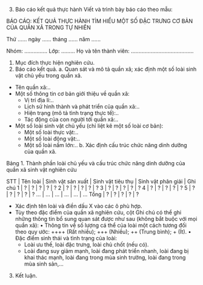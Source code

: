 3. Báo cáo kết quả thực hành
Viết và trình bày báo cáo theo mẫu:

BÁO CÁO: KẾT QUẢ THỰC HÀNH TÌM HIỂU MỘT SỐ ĐẶC TRƯNG CƠ BẢN
CỦA QUẦN XÃ TRONG TỰ NHIÊN

Thứ ...... ngày ...... tháng ...... năm ......

Nhóm: ............... Lớp: ......... Họ và tên thành viên: .........................................

1. Mục đích thực hiện nghiên cứu.
2. Báo cáo kết quả.
a. Quan sát và mô tả quần xã; xác định một số loài sinh vật chủ yếu trong quần xã.
- Tên quần xã:..
- Một số thông tin cơ bản giới thiệu về quần xã:
  + Vị trí địa lí:..
  + Lịch sử hình thành và phát triển của quần xã:..
  + Hiện trạng (mô tả tình trạng thực tế):..
  + Tác động của con người tới quần xã:..
- Một số loài sinh vật chủ yếu (chỉ liệt kê một số loài cơ bản):
  + Một số loài thực vật:..
  + Một số loài động vật:..
  + Một số loài nấm lớn:..
b. Xác định cấu trúc chức năng dinh dưỡng của quần xã.

Bảng 1. Thành phần loài chủ yếu và cấu trúc chức năng dinh dưỡng
của quần xã sinh vật nghiên cứu

STT | Tên loài | Sinh vật sản xuất | Sinh vật tiêu thụ | Sinh vật phân giải | Ghi chú
1    | ?        | ?                 | ?                 | ?                  | ?
2    | ?        | ?                 | ?                 | ?                  | ?
3    | ?        | ?                 | ?                 | ?                  | ?
4    | ?        | ?                 | ?                 | ?                  | ?
5    | ?        | ?                 | ?                 | ?                  | ?
...  | ...      | ...               | ...               | ...                | ...
Tổng | ?        | ?                 | ?                 | ?                  | ?

- Xác định tên loài và điền dấu X vào các ô phù hợp.
- Tùy theo đặc điểm của quần xã nghiên cứu, cột Ghi chú có thể ghi những thông tin
bổ sung quan sát được như sau (không bắt buộc với mọi quần xã):
• Thông tin về số lượng cá thể của loài một cách tương đối theo quy ước: ++++ (Rất nhiều);
+++ (Nhiều); ++ (Trung bình); + (Ít).
• Đặc điểm sinh thái và tình trạng của loài:
  + Loài ưu thế, loài đặc trưng, loài chủ chốt (nếu có).
  + Loài đang suy giảm mạnh, loài đang phát triển nhanh, loài đang bị khai thác mạnh,
loài đang trong mùa sinh trưởng, loài đang trong mùa sinh sản,...
3. Kết luận.